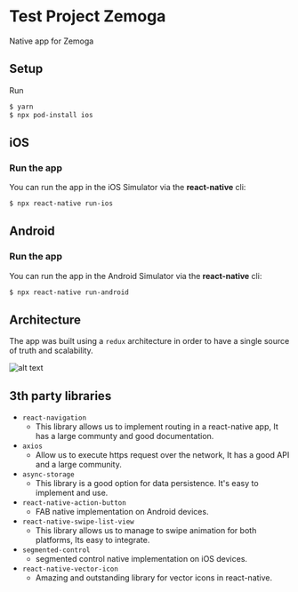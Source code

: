 # Test Project Zemoga

Native app for Zemoga

## Setup

Run

```bash
$ yarn
$ npx pod-install ios
```

## iOS

### Run the app

You can run the app in the iOS Simulator via the **react-native** cli:

```bash
$ npx react-native run-ios
```

## Android

### Run the app

You can run the app in the Android Simulator via the **react-native** cli:

```bash
$ npx react-native run-android
```

## Architecture
The app was built using a `redux` architecture in order to have a single source of truth and scalability.

![alt text](https://miro.medium.com/max/1400/1*HdW9EAF92r__hgFINFGYSw.png "Redux architecture")

## 3th party libraries
-	`react-navigation`
	-	This library allows us to implement routing in a react-native app, It has a large communty and good documentation. 
-	`axios`
	-	Allow us to execute https request over the network, It has a good API and a large community.	
-	`async-storage`
	-	This library is a good option for data persistence. It's easy to implement and use.
-	`react-native-action-button`
	-	FAB native implementation on Android devices.
-	`react-native-swipe-list-view`
	-	This library allows us to manage to swipe animation for both platforms, Its easy to integrate.
-	`segmented-control`
	-	segmented control native implementation on iOS devices.
-	`react-native-vector-icon`
	-	Amazing and outstanding library for vector icons in react-native.
